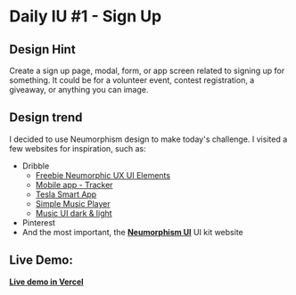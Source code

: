 # Daily IU #1 - Sign Up

## Design Hint

Create a sign up page, modal, form, or app screen related to signing up for something. It could be for a volunteer event, contest registration, a giveaway, or anything you can image.

## Design trend
I decided to use Neumorphism design to make today's challenge. I visited a few websites for inspiration, such as:
* Dribble
  - [Freebie Neumorphic UX UI Elements](https://dribbble.com/shots/9527558-Freebie-Neumorphic-UX-UI-Elements)
  - [Mobile app - Tracker](https://dribbble.com/shots/13911945-Mobile-app-Tracker)
  - [Tesla Smart App](https://dribbble.com/shots/10196092-Tesla-Smart-App)
  - [Simple Music Player](https://dribbble.com/shots/9338617-Simple-Music-Player)
  - [Music UI dark & light](https://dribbble.com/shots/11244469-Music-UI-dark-light)
* Pinterest
* And the most important, the [**Neumorphism UI**](https://www.google.com) UI kit website

## Live Demo:

[**Live demo in Vercel**](https://daily-ui-1-beta.vercel.app/)
